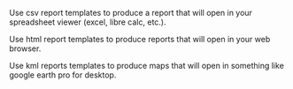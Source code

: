 Use csv report templates to produce a report that will open in your spreadsheet viewer (excel, libre calc, etc.).

Use html report templates to produce reports that will open in your web browser.

Use kml reports templates to produce maps that will open in something like google earth pro for desktop.

